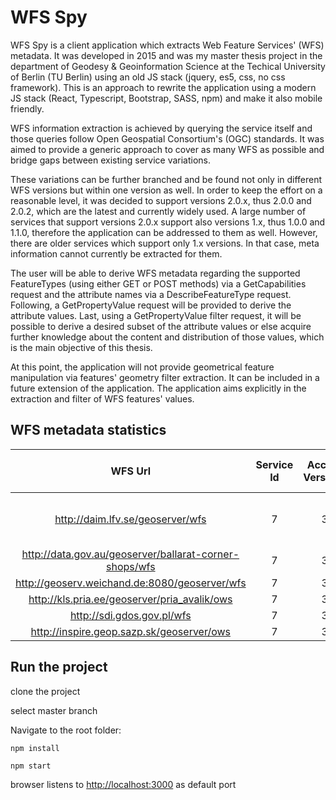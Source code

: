 # WFS Spy

WFS Spy is a client application which extracts Web Feature Services' (WFS) metadata. It was developed in 2015 and was my master thesis project in the department of Geodesy & Geoinformation Science at the Techical University of Berlin (TU Berlin) using an old JS stack (jquery, es5, css, no css framework). This is an approach to rewrite the application using a modern JS stack (React, Typescript, Bootstrap, SASS, npm) and make it also mobile friendly.

WFS information extraction is achieved by querying the service itself and those queries follow Open Geospatial Consortium's (OGC) standards. It was aimed to provide a generic approach to cover as many WFS as possible and bridge gaps between existing service variations.

These variations can be further branched and be found not only in different WFS versions but within one version as well. In order to keep the effort on a reasonable level, it was decided to support versions 2.0.x, thus 2.0.0 and 2.0.2, which are the latest and currently widely used. A large number of services that support versions 2.0.x support also versions 1.x, thus 1.0.0 and 1.1.0, therefore the application can be addressed to them as well. However, there are older services which support only 1.x versions. In that case, meta information cannot currently be extracted for them.

The user will be able to derive WFS metadata regarding the supported FeatureTypes (using either GET or POST methods) via a GetCapabilities request and the attribute names via a DescribeFeatureType request. Following, a GetPropertyValue request will be provided to derive the attribute values. Last, using a GetPropertyValue filter request, it will be possible to derive a desired subset of the attribute values or else acquire further knowledge about the content and distribution of those values, which is the main objective of this thesis.

At this point, the application will not provide geometrical feature manipulation via features' geometry filter extraction. It can be included in a future extension of the application. The application aims explicitly in the extraction and filter of WFS features' values.

## WFS metadata statistics

|                        WFS Url                         | Service Id | Accept Versions | Service Provider | Operations Metadata | Filter Capabilities | typenames / FeatureTypeList |              valueReferences              | individual DescFeatType requests |
| :----------------------------------------------------: | :--------: | :-------------: | :--------------: | :-----------------: | :-----------------: | :-------------------------: | :---------------------------------------: | -------------------------------- |
|            http://daim.lfv.se/geoserver/wfs            |     7      |        3        |        9         |          8          |       yes all       |             36              | requires individual DescFeatType requests | yes                              |
| http://data.gov.au/geoserver/ballarat-corner-shops/wfs |     7      |        3        |        9         |         11          |       yes all       |              1              |                    yes                    | no                               |
|     http://geoserv.weichand.de:8080/geoserver/wfs      |     7      |        3        |        8         |          8          |       yes all       |              5              |                    yes                    | no                               |
|      http://kls.pria.ee/geoserver/pria_avalik/ows      |     7      |        3        |        3         |          8          |       yes all       |              6              |                    yes                    | yes                              |
|               http://sdi.gdos.gov.pl/wfs               |     7      |        3        |        3         |          8          |       yes all       |             16              |                    yes                    | no                               |
|       http://inspire.geop.sazp.sk/geoserver/ows        |     7      |        3        |        7         |          8          |       yes all       |              3              |                    yes                    | yes                              |

## Run the project

clone the project

select master branch

Navigate to the root folder:

```
npm install
```

```
npm start
```

browser listens to [http://localhost:3000](http://localhost:3000) as default port

